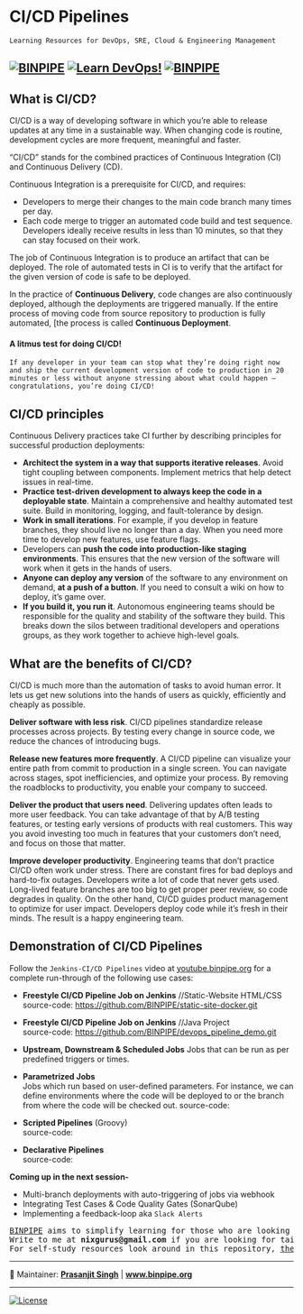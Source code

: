 # CI/CD Pipelines

`Learning Resources for DevOps, SRE, Cloud & Engineering Management`

[![BINPIPE](https://img.shields.io/badge/BINPIPE-YouTube-red)](https://www.youtube.com/channel/UCPTgt4Wo0MAnuzNEEZlk90A)
[![Learn DevOps!](https://img.shields.io/badge/BINPIPE-Learn--DevOps-orange)](https://github.com/BINPIPE/resources/blob/master/devops-lesson-plans.md)
[![BINPIPE](https://img.shields.io/badge/Live--Classroom-blue)](https://forms.gle/tDJxDyj2nJyfsgsk7)
---


## What is CI/CD?

CI/CD is a way of developing software in which you’re able to release updates at any time in a sustainable way. When changing code is routine, development cycles are more frequent, meaningful and faster.

“CI/CD” stands for the combined practices of Continuous Integration (CI) and Continuous Delivery (CD).

Continuous Integration is a prerequisite for CI/CD, and requires:

-   Developers to merge their changes to the main code branch many times per day.
-   Each code merge to trigger an automated code build and test sequence. Developers ideally receive results in less than 10 minutes, so that they can stay focused on their work.

The job of Continuous Integration is to produce an artifact that can be deployed. The role of automated tests in CI is to verify that the artifact for the given version of code is safe to be deployed.

In the practice of  **Continuous Delivery**, code changes are also continuously deployed, although the deployments are triggered manually. If the entire process of moving code from source repository to production is fully automated,  [the process is called  **Continuous Deployment**.

#### A litmus test for doing CI/CD!

    If any developer in your team can stop what they’re doing right now and ship the current development version of code to production in 20 minutes or less without anyone stressing about what could happen — congratulations, you’re doing CI/CD!


## CI/CD principles

Continuous Delivery practices take CI further by describing principles for successful production deployments:

-   **Architect the system in a way that supports iterative releases**. Avoid tight coupling between components. Implement metrics that help detect issues in real-time.
-   **Practice test-driven development to always keep the code in a deployable state**. Maintain a comprehensive and healthy automated test suite. Build in monitoring, logging, and fault-tolerance by design.
-   **Work in small iterations**. For example, if you develop in feature branches, they should live no longer than a day. When you need more time to develop new features, use feature flags.
-   Developers can  **push the code into production-like staging environments**. This ensures that the new version of the software will work when it gets in the hands of users.
-   **Anyone can deploy any version**  of the software to any environment on demand,  **at a push of a button**. If you need to consult a wiki on how to deploy, it’s game over.
-   **If you build it, you run it**. Autonomous engineering teams should be responsible for the quality and stability of the software they build. This breaks down the silos between traditional developers and operations groups, as they work together to achieve high-level goals.

## What are the benefits of CI/CD?

CI/CD is much more than the automation of tasks to avoid human error. It lets us get new solutions into the hands of users as quickly, efficiently and cheaply as possible.

**Deliver software with less risk**. CI/CD pipelines standardize release processes across projects. By testing every change in source code, we reduce the chances of introducing bugs.

**Release new features more frequently**. A CI/CD pipeline can visualize your entire path from commit to production in a single screen. You can navigate across stages, spot inefficiencies, and optimize your process. By removing the roadblocks to productivity, you enable your company to succeed.

**Deliver the product that users need**. Delivering updates often leads to more user feedback. You can take advantage of that by A/B testing features, or testing early versions of products with real customers. This way you avoid investing too much in features that your customers don’t need, and focus on those that matter.

**Improve developer productivity**. Engineering teams that don’t practice CI/CD often work under stress. There are constant fires for bad deploys and hard-to-fix outages. Developers write a lot of code that never gets used. Long-lived feature branches are too big to get proper peer review, so code degrades in quality. On the other hand, CI/CD guides product management to optimize for user impact. Developers deploy code while it’s fresh in their minds. The result is a happy engineering team.


## Demonstration of CI/CD Pipelines

Follow the `Jenkins-CI/CD Pipelines` video at [youtube.binpipe.org](http://youtube.binpipe.org) for a complete run-through of the following use cases:

- **Freestyle CI/CD Pipeline Job on Jenkins** //Static-Website HTML/CSS  
source-code: https://github.com/BINPIPE/static-site-docker.git


- **Freestyle CI/CD Pipeline Job on Jenkins** //Java Project    
source-code: https://github.com/BINPIPE/devops_pipeline_demo.git

- **Upstream, Downstream & Scheduled Jobs**
Jobs that can be run as per predefined triggers or times.

- **Parametrized Jobs**  
Jobs which run based on user-defined parameters. For instance, we can define environments where the code will be deployed to or the branch from where the code will be checked out.
source-code:


- **Scripted Pipelines** (Groovy)      
source-code:

- **Declarative Pipelines**     
source-code:


**Coming up in the next session-**  
- Multi-branch deployments with auto-triggering of jobs via webhook
- Integrating Test Cases & Code Quality Gates (SonarQube)
- Implementing a feedback-loop aka `Slack Alerts`



<pre>
<a href="https://www.binpipe.org">BINPIPE</a> aims to simplify learning for those who are looking to make a foothold in the industry.
Write to me at <b>nixgurus@gmail.com</b> if you are looking for tailor-made training sessions.
For self-study resources look around in this repository, <a href="https://www.binpipe.org/">the Binpipe Blog</a> and <a href="https://www.youtube.com/channel/UCPTgt4Wo0MAnuzNEEZlk90A">Youtube Channel</a>.
</pre>

___
:ledger: Maintainer: **[Prasanjit Singh](https://www.linkedin.com/in/prasanjit-singh)** | **www.binpipe.org**
___

[![License](https://img.shields.io/badge/License-Apache%202.0-blue.svg)](https://opensource.org/licenses/Apache-2.0)
